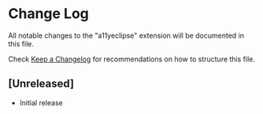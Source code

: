 # Change Log

All notable changes to the "a11yeclipse" extension will be documented in this file.

Check [Keep a Changelog](http://keepachangelog.com/) for recommendations on how to structure this file.

## [Unreleased]

- Initial release
